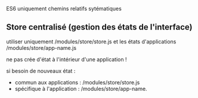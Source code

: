 
ES6 uniquement
chemins relatifs sytématiques

## Store centralisé (gestion des états de l'interface)
utiliser uniquement /modules/store/store.js
et les états d'applications /modules/store/app-name.js

ne pas crée d'état à l'intérieur d'une application !

si besoin de nouveaux état :
- commun aux applications : /modules/store/store.js
- spécifique à l'application : /modules/store/app-name.